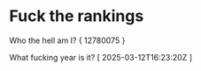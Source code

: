 # Fuck the rankings

Who the hell am I?
{ 12780075 }

What fucking year is it?
[ 2025-03-12T16:23:20Z ]
